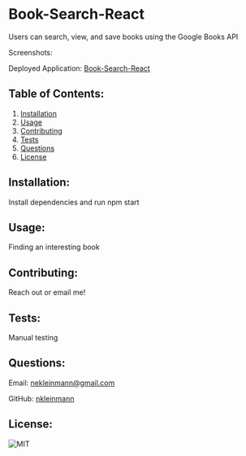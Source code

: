 # Book-Search-React

Users can search, view, and save books using the Google Books API

Screenshots:

Deployed Application: [Book-Search-React](#)
            
## Table of Contents:
1. [Installation](#installation)
1. [Usage](#usage)
1. [Contributing](#contributing)
1. [Tests](#tests)
1. [Questions](#questions)
1. [License](#license)
            
## Installation:
Install dependencies and run npm start
            
## Usage:
Finding an interesting book
            
## Contributing:
Reach out or email me!
            
## Tests:
Manual testing
    
## Questions:
Email: nekleinmann@gmail.com

GitHub: 
[nkleinmann](https://github.com/nkleinmann)

## License:
  ![MIT](https://img.shields.io/badge/license-MIT-blue)
  
